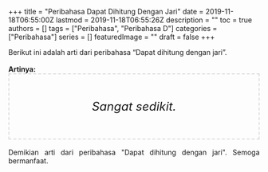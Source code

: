 +++
title = "Peribahasa Dapat Dihitung Dengan Jari"
date = 2019-11-18T06:55:00Z
lastmod = 2019-11-18T06:55:26Z
description = ""
toc = true
authors = []
tags = ["Peribahasa", "Peribahasa D"]
categories = ["Peribahasa"]
series = []
featuredImage = ""
draft = false
+++

<div dir="ltr" style="text-align: left;" trbidi="on"><div style="text-align: justify;">Berikut ini adalah arti dari peribahasa “Dapat dihitung dengan jari”.</div><br /><div style="text-align: justify;"><b>Artinya:</b></div><div style="border: 2px dashed #ddd; font-size: 24px; height: auto; margin: 0 auto; padding: 50px; text-align: center; width: auto;"><i>Sangat sedikit.</i></div><br /><div style="text-align: justify;">Demikian arti dari peribahasa "Dapat dihitung dengan jari". Semoga bermanfaat.</div></div>
